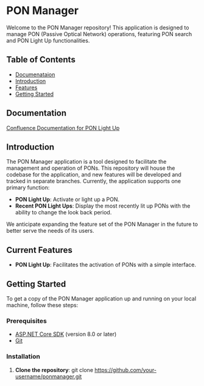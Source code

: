 # PON Manager

Welcome to the PON Manager repository! This application is designed to manage PON (Passive Optical Network) operations, featuring PON search and PON Light Up functionalities.

## Table of Contents
- [Documenataion](#documentation)
- [Introduction](#introduction)
- [Features](#features)
- [Getting Started](#getting-started)

## Documentation
[Confluence Documentation for PON Light Up](https://wgeld.atlassian.net/wiki/spaces/ADD/pages/401866754/PON+Light+Up+-+Documentation+Directory)

## Introduction
The PON Manager application is a tool designed to facilitate the management and operation of PONs. This repository will house the codebase for the application, and new features will be developed and tracked in separate branches. Currently, the application supports one primary function:

- **PON Light Up**: Activate or light up a PON.
- **Recent PON Light Ups**: Display the most recently lit up PONs with the ability to change the look back period. 

We anticipate expanding the feature set of the PON Manager in the future to better serve the needs of its users.

## Current Features
- **PON Light Up**: Facilitates the activation of PONs with a simple interface.

## Getting Started
To get a copy of the PON Manager application up and running on your local machine, follow these steps:

### Prerequisites
- [ASP.NET Core SDK](https://dotnet.microsoft.com/download) (version 8.0 or later)
- [Git](https://git-scm.com/downloads)

### Installation
1. **Clone the repository**:
   git clone https://github.com/your-username/ponmanager.git




